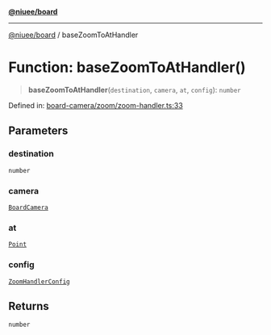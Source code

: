 [**@niuee/board**](../README.md)

***

[@niuee/board](../globals.md) / baseZoomToAtHandler

# Function: baseZoomToAtHandler()

> **baseZoomToAtHandler**(`destination`, `camera`, `at`, `config`): `number`

Defined in: [board-camera/zoom/zoom-handler.ts:33](https://github.com/niuee/board/blob/cc09a87e934160adef876c4e11d51fd97e78653d/src/board-camera/zoom/zoom-handler.ts#L33)

## Parameters

### destination

`number`

### camera

[`BoardCamera`](../interfaces/BoardCamera.md)

### at

[`Point`](../type-aliases/Point.md)

### config

[`ZoomHandlerConfig`](../type-aliases/ZoomHandlerConfig.md)

## Returns

`number`
